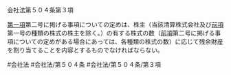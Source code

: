 会社法第５０４条第３項

[第一項](会社法＿＿＿＿第５０４条第１項)第二号に掲げる事項についての定めは、株主（当該清算株式会社及び[前項](会社法＿＿＿＿第５０４条第２項)第一号の種類の株式の株主を除く。）の有する株式の数（[前項](会社法＿＿＿＿第５０４条第２項)第二号に掲げる事項についての定めがある場合にあっては、各種類の株式の数）に応じて残余財産を割り当てることを内容とするものでなければならない。

#会社法
#会社法/第５０４条
#会社法/第５０４条/第３項
